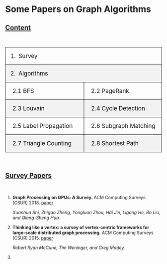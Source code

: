 # Some Papers on Graph Algorithms 

## [Content](#content)
<br/> 

<table class="MsoTableGrid" border="1" cellspacing="0" cellpadding="0" style="border-collapse:collapse;border:none;mso-border-alt:solid windowtext .5pt;
 mso-yfti-tbllook:1184;mso-padding-alt:0cm 5.4pt 0cm 5.4pt">
 <tbody><tr style="mso-yfti-irow:0;mso-yfti-firstrow:yes;height:1.0cm">
  <td width="529" colspan="2" style="width:14.0cm;border:solid windowtext 1.0pt;
  mso-border-alt:solid windowtext .5pt;padding:0cm 5.4pt 0cm 5.4pt;height:1.0cm">
  <p class="MsoListParagraph" align="left" style="margin-left:24.0pt;text-align:
  left;text-indent:-18.0pt;mso-char-indent-count:0;mso-list:l2 level1 lfo3"><!--[if !supportLists]--><span lang="EN-US" style="font-size:14.0pt;mso-ascii-font-family:等线;mso-ascii-theme-font:
  minor-fareast;mso-hansi-font-family:等线;mso-hansi-theme-font:minor-fareast;
  mso-bidi-font-family:等线;mso-bidi-theme-font:minor-fareast"><span style="mso-list:Ignore">1.<span style="font:7.0pt &quot;Times New Roman&quot;">&nbsp;&nbsp;&nbsp;
  </span></span></span><!--[endif]--><span lang="EN-US" style="font-size:14.0pt;
  mso-ascii-font-family:等线;mso-ascii-theme-font:minor-fareast;mso-hansi-font-family:
  等线;mso-hansi-theme-font:minor-fareast;mso-bidi-font-family:&quot;Times New Roman&quot;">Survey<o:p></o:p></span></p>
  </td>
 </tr>
 <tr style="mso-yfti-irow:1;height:1.0cm">
  <td width="529" colspan="2" style="width:14.0cm;border:solid windowtext 1.0pt;
  border-top:none;mso-border-top-alt:solid windowtext .5pt;mso-border-alt:solid windowtext .5pt;
  background:#F2F2F2;mso-background-themecolor:background1;mso-background-themeshade:
  242;padding:0cm 5.4pt 0cm 5.4pt;height:1.0cm">
  <p class="MsoListParagraph" align="left" style="margin-left:24.0pt;text-align:
  left;text-indent:-18.0pt;mso-char-indent-count:0;mso-list:l2 level1 lfo3"><!--[if !supportLists]--><span lang="EN-US" style="font-size:14.0pt;mso-ascii-font-family:等线;mso-ascii-theme-font:
  minor-fareast;mso-hansi-font-family:等线;mso-hansi-theme-font:minor-fareast;
  mso-bidi-font-family:等线;mso-bidi-theme-font:minor-fareast"><span style="mso-list:Ignore">2.<span style="font:7.0pt &quot;Times New Roman&quot;">&nbsp;&nbsp;&nbsp;
  </span></span></span><!--[endif]--><span lang="EN-US" style="font-size:14.0pt;
  mso-ascii-font-family:等线;mso-ascii-theme-font:minor-fareast;mso-hansi-font-family:
  等线;mso-hansi-theme-font:minor-fareast;mso-bidi-font-family:&quot;Times New Roman&quot;;
  color:black;mso-color-alt:windowtext">Algorithms</span><span lang="EN-US" style="font-size:14.0pt;mso-ascii-font-family:等线;mso-ascii-theme-font:minor-fareast;
  mso-hansi-font-family:等线;mso-hansi-theme-font:minor-fareast;mso-bidi-font-family:
  &quot;Times New Roman&quot;"><o:p></o:p></span></p>
  </td>
 </tr>
 <tr style="mso-yfti-irow:2;height:1.0cm">
  <td width="265" style="width:7.0cm;border:solid windowtext 1.0pt;border-top:
  none;mso-border-top-alt:solid windowtext .5pt;mso-border-alt:solid windowtext .5pt;
  padding:0cm 5.4pt 0cm 5.4pt;height:1.0cm">
  <p class="MsoNormal" align="left" style="text-align:left"><span lang="EN-US" style="font-size:14.0pt;mso-ascii-font-family:等线;mso-ascii-theme-font:minor-fareast;
  mso-hansi-font-family:等线;mso-hansi-theme-font:minor-fareast;mso-bidi-font-family:
  &quot;Times New Roman&quot;"><span style="mso-spacerun:yes">&nbsp;</span><span style="mso-spacerun:yes">&nbsp; </span>2.1 BFS<o:p></o:p></span></p>
  </td>
  <td width="265" style="width:7.0cm;border-top:none;border-left:none;border-bottom:
  solid windowtext 1.0pt;border-right:solid windowtext 1.0pt;mso-border-top-alt:
  solid windowtext .5pt;mso-border-left-alt:solid windowtext .5pt;mso-border-alt:
  solid windowtext .5pt;padding:0cm 5.4pt 0cm 5.4pt;height:1.0cm">
  <p class="MsoNormal" align="left" style="text-align:left"><span lang="EN-US" style="font-size:14.0pt;mso-ascii-font-family:等线;mso-ascii-theme-font:minor-fareast;
  mso-hansi-font-family:等线;mso-hansi-theme-font:minor-fareast;mso-bidi-font-family:
  &quot;Times New Roman&quot;"><span style="mso-spacerun:yes">&nbsp;</span><span style="mso-spacerun:yes">&nbsp; </span>2.2 PageRank<o:p></o:p></span></p>
  </td>
 </tr>
 <tr style="mso-yfti-irow:3;height:1.0cm">
  <td width="265" style="width:7.0cm;border:solid windowtext 1.0pt;border-top:
  none;mso-border-top-alt:solid windowtext .5pt;mso-border-alt:solid windowtext .5pt;
  background:#F2F2F2;mso-background-themecolor:background1;mso-background-themeshade:
  242;padding:0cm 5.4pt 0cm 5.4pt;height:1.0cm">
  <p class="MsoNormal" align="left" style="text-align:left"><span lang="EN-US" style="font-size:14.0pt;mso-ascii-font-family:等线;mso-ascii-theme-font:minor-fareast;
  mso-hansi-font-family:等线;mso-hansi-theme-font:minor-fareast;mso-bidi-font-family:
  &quot;Times New Roman&quot;;color:black;mso-color-alt:windowtext"><span style="mso-spacerun:yes">&nbsp;</span><span style="mso-spacerun:yes">&nbsp;
  </span>2.3 Louvain</span><span lang="EN-US" style="font-size:14.0pt;mso-ascii-font-family:
  等线;mso-ascii-theme-font:minor-fareast;mso-hansi-font-family:等线;mso-hansi-theme-font:
  minor-fareast;mso-bidi-font-family:&quot;Times New Roman&quot;"><o:p></o:p></span></p>
  </td>
  <td width="265" style="width:7.0cm;border-top:none;border-left:none;border-bottom:
  solid windowtext 1.0pt;border-right:solid windowtext 1.0pt;mso-border-top-alt:
  solid windowtext .5pt;mso-border-left-alt:solid windowtext .5pt;mso-border-alt:
  solid windowtext .5pt;background:#F2F2F2;mso-background-themecolor:background1;
  mso-background-themeshade:242;padding:0cm 5.4pt 0cm 5.4pt;height:1.0cm">
  <p class="MsoNormal" align="left" style="text-align:left"><span lang="EN-US" style="font-size:14.0pt;mso-ascii-font-family:等线;mso-ascii-theme-font:minor-fareast;
  mso-hansi-font-family:等线;mso-hansi-theme-font:minor-fareast;mso-bidi-font-family:
  &quot;Times New Roman&quot;;color:black;mso-color-alt:windowtext"><span style="mso-spacerun:yes">&nbsp;</span><span style="mso-spacerun:yes">&nbsp;
  </span>2.4 Cycle Detection</span><span lang="EN-US" style="font-size:14.0pt;
  mso-ascii-font-family:等线;mso-ascii-theme-font:minor-fareast;mso-hansi-font-family:
  等线;mso-hansi-theme-font:minor-fareast;mso-bidi-font-family:&quot;Times New Roman&quot;"><o:p></o:p></span></p>
  </td>
 </tr>
 <tr style="mso-yfti-irow:4;height:1.0cm">
  <td width="265" style="width:7.0cm;border:solid windowtext 1.0pt;border-top:
  none;mso-border-top-alt:solid windowtext .5pt;mso-border-alt:solid windowtext .5pt;
  padding:0cm 5.4pt 0cm 5.4pt;height:1.0cm">
  <p class="MsoNormal" align="left" style="text-align:left"><span lang="EN-US" style="font-size:14.0pt;mso-ascii-font-family:等线;mso-ascii-theme-font:minor-fareast;
  mso-hansi-font-family:等线;mso-hansi-theme-font:minor-fareast;mso-bidi-font-family:
  &quot;Times New Roman&quot;"><span style="mso-spacerun:yes">&nbsp;</span><span style="mso-spacerun:yes">&nbsp; </span>2.5 Label Propagation<o:p></o:p></span></p>
  </td>
  <td width="265" style="width:7.0cm;border-top:none;border-left:none;border-bottom:
  solid windowtext 1.0pt;border-right:solid windowtext 1.0pt;mso-border-top-alt:
  solid windowtext .5pt;mso-border-left-alt:solid windowtext .5pt;mso-border-alt:
  solid windowtext .5pt;padding:0cm 5.4pt 0cm 5.4pt;height:1.0cm">
  <p class="MsoNormal" align="left" style="text-align:left"><span lang="EN-US" style="font-size:14.0pt;mso-ascii-font-family:等线;mso-ascii-theme-font:minor-fareast;
  mso-hansi-font-family:等线;mso-hansi-theme-font:minor-fareast;mso-bidi-font-family:
  &quot;Times New Roman&quot;"><span style="mso-spacerun:yes">&nbsp;</span><span style="mso-spacerun:yes">&nbsp; </span>2.6 Subgraph Matching<o:p></o:p></span></p>
  </td>
 </tr>
 <tr style="mso-yfti-irow:5;mso-yfti-lastrow:yes;height:1.0cm">
  <td width="265" style="width:7.0cm;border:solid windowtext 1.0pt;border-top:
  none;mso-border-top-alt:solid windowtext .5pt;mso-border-alt:solid windowtext .5pt;
  background:#F2F2F2;mso-background-themecolor:background1;mso-background-themeshade:
  242;padding:0cm 5.4pt 0cm 5.4pt;height:1.0cm">
  <p class="MsoNormal" align="left" style="text-align:left"><span lang="EN-US" style="font-size:14.0pt;mso-ascii-font-family:等线;mso-ascii-theme-font:minor-fareast;
  mso-hansi-font-family:等线;mso-hansi-theme-font:minor-fareast;mso-bidi-font-family:
  &quot;Times New Roman&quot;;color:black;mso-color-alt:windowtext"><span style="mso-spacerun:yes">&nbsp;</span><span style="mso-spacerun:yes">&nbsp;
  </span>2.7 Triangle Counting</span><span lang="EN-US" style="font-size:14.0pt;
  mso-ascii-font-family:等线;mso-ascii-theme-font:minor-fareast;mso-hansi-font-family:
  等线;mso-hansi-theme-font:minor-fareast;mso-bidi-font-family:&quot;Times New Roman&quot;"><o:p></o:p></span></p>
  </td>
  <td width="265" style="width:7.0cm;border-top:none;border-left:none;border-bottom:
  solid windowtext 1.0pt;border-right:solid windowtext 1.0pt;mso-border-top-alt:
  solid windowtext .5pt;mso-border-left-alt:solid windowtext .5pt;mso-border-alt:
  solid windowtext .5pt;background:#F2F2F2;mso-background-themecolor:background1;
  mso-background-themeshade:242;padding:0cm 5.4pt 0cm 5.4pt;height:1.0cm">
  <p class="MsoNormal" align="left" style="text-align:left"><span lang="EN-US" style="font-size:14.0pt;mso-ascii-font-family:等线;mso-ascii-theme-font:minor-fareast;
  mso-hansi-font-family:等线;mso-hansi-theme-font:minor-fareast;mso-bidi-font-family:
  &quot;Times New Roman&quot;;color:black;mso-color-alt:windowtext"><span style="mso-spacerun:yes">&nbsp;</span><span style="mso-spacerun:yes">&nbsp;
  </span>2.8 Shortest Path</span><span lang="EN-US" style="font-size:14.0pt;
  mso-ascii-font-family:等线;mso-ascii-theme-font:minor-fareast;mso-hansi-font-family:
  等线;mso-hansi-theme-font:minor-fareast;mso-bidi-font-family:&quot;Times New Roman&quot;"><o:p></o:p></span></p>
  </td>
 </tr>
</tbody></table>

<br/> 

## [Survey Papers](#survey-papers)

<br/>

1. **Graph Processing on GPUs: A Survey.** ACM Computing Surveys (CSUR) 2018. [paper](https://dl.acm.org/doi/abs/10.1145/3128571)
   <br/>

   *Xuanhua Shi, Zhigao Zheng, Yongluan Zhou, Hai Jin, Ligang He, Bo Liu, and Qiang-Sheng Hua.*
   <br/>

2. **Thinking like a vertex: a survey of vertex-centric frameworks for large-scale distributed graph processing.** ACM Computing Surveys (CSUR) 2015. [paper](https://dl.acm.org/doi/abs/10.1145/2818185)
   <br/>

    *Robert Ryan McCune, Tim Weninger, and Greg Madey.*
    <br/>

3. 
